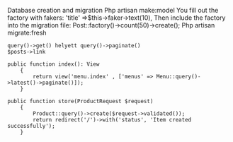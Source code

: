 Database creation and migration
Php artisan make:model
You fill out the factory with fakers: 'title' =>$this->faker->text(10),
Then include the factory into the migration file: Post::factory()->count(50)->create();
Php artisan migrate:fresh

```
query()->get() helyett query()->paginate()
$posts->link
```

```
public function index(): View
    {
        return view('menu.index' , ['menus' => Menu::query()->latest()->paginate()]);
    }

public function store(ProductRequest $request)
    {
        Product::query()->create($request->validated());
        return redirect('/')->with('status', 'Item created successfully');
    }
```
